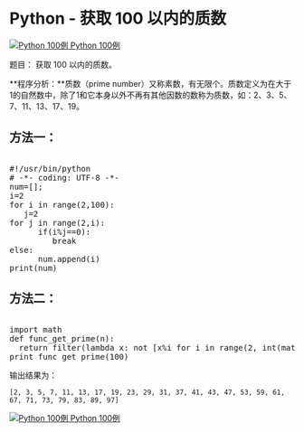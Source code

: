Python - 获取 100 以内的质数
=====================

 [![Python 100例](../images/up.gif)
 Python 100例](python-100-examples.html)


 题目： 获取 100 以内的质数。

 **程序分析：**质数（prime number）又称素数，有无限个。质数定义为在大于1的自然数中，除了1和它本身以外不再有其他因数的数称为质数，如：2、3、5、7、11、13、17、19。

  方法一：
----

 <pre>

#!/usr/bin/python
# -*- coding: UTF-8 -*-
num=[];
i=2
for i in range(2,100):
   j=2
for j in range(2,i):
      if(i%j==0):
         break
else:
      num.append(i)
print(num)
</pre>

   方法二：
----

 <pre>

import math
def func_get_prime(n):
  return filter(lambda x: not [x%i for i in range(2, int(math.sqrt(x))+1) if x%i ==0], range(2,n+1))
print func_get_prime(100)
</pre>

  输出结果为：

 
```
[2, 3, 5, 7, 11, 13, 17, 19, 23, 29, 31, 37, 41, 43, 47, 53, 59, 61, 67, 71, 73, 79, 83, 89, 97]

```

 [![Python 100例](../images/up.gif)
 Python 100例](python-100-examples.html)